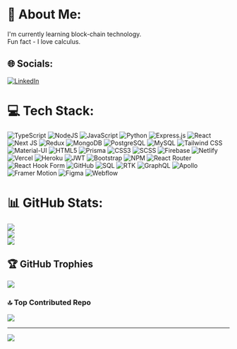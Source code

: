 # 💫 About Me:
I'm currently learning block-chain technology.<br>Fun fact - I love calculus.


## 🌐 Socials:
[![LinkedIn](https://img.shields.io/badge/LinkedIn-%230077B5.svg?logo=linkedin&logoColor=white)](https://linkedin.com/in/eyob-degefu/) 

# 💻 Tech Stack:
![TypeScript](https://img.shields.io/badge/typescript-%23007ACC.svg?style=for-the-badge&logo=typescript&logoColor=white) 
![NodeJS](https://img.shields.io/badge/node.js-6DA55F?style=for-the-badge&logo=node.js&logoColor=white) 
![JavaScript](https://img.shields.io/badge/javascript-%23323330.svg?style=for-the-badge&logo=javascript&logoColor=%23F7DF1E) 
![Python](https://img.shields.io/badge/python-%2314354C.svg?style=for-the-badge&logo=python&logoColor=white)
![Express.js](https://img.shields.io/badge/express.js-%23404d59.svg?style=for-the-badge&logo=express&logoColor=%2361DAFB) 
![React](https://img.shields.io/badge/react-%2361DAFB.svg?style=for-the-badge&logo=react&logoColor=white)
![Next JS](https://img.shields.io/badge/Next-black?style=for-the-badge&logo=next.js&logoColor=white) 
![Redux](https://img.shields.io/badge/redux-%23593d88.svg?style=for-the-badge&logo=redux&logoColor=white)
![MongoDB](https://img.shields.io/badge/MongoDB-%2347A248.svg?style=for-the-badge&logo=mongodb&logoColor=white)
![PostgreSQL](https://img.shields.io/badge/PostgreSQL-%23416C7C.svg?style=for-the-badge&logo=postgresql&logoColor=white)
![MySQL](https://img.shields.io/badge/MySQL-%234479A1.svg?style=for-the-badge&logo=mysql&logoColor=white)
![Tailwind CSS](https://img.shields.io/badge/Tailwind%20CSS-%23006B3F.svg?style=for-the-badge&logo=tailwind-css&logoColor=white)
![Material-UI](https://img.shields.io/badge/Material%20UI-%230081CB.svg?style=for-the-badge&logo=mui&logoColor=white)
![HTML5](https://img.shields.io/badge/html5-%23E34F26.svg?style=for-the-badge&logo=html5&logoColor=white) 
![Prisma](https://img.shields.io/badge/Prisma-%23000000.svg?style=for-the-badge&logo=prisma&logoColor=white)
![CSS3](https://img.shields.io/badge/css3-%231572B6.svg?style=for-the-badge&logo=css3&logoColor=white) 
![SCSS](https://img.shields.io/badge/scss-%23C69CBB.svg?style=for-the-badge&logo=sass&logoColor=white)
![Firebase](https://img.shields.io/badge/firebase-%23039BE5.svg?style=for-the-badge&logo=firebase) 
![Netlify](https://img.shields.io/badge/netlify-%23000000.svg?style=for-the-badge&logo=netlify&logoColor=#00C7B7) 
![Vercel](https://img.shields.io/badge/vercel-%23000000.svg?style=for-the-badge&logo=vercel&logoColor=white) 
![Heroku](https://img.shields.io/badge/heroku-%23430098.svg?style=for-the-badge&logo=heroku&logoColor=white) 
![JWT](https://img.shields.io/badge/JWT-black?style=for-the-badge&logo=JSON%20web%20tokens) 
![Bootstrap](https://img.shields.io/badge/bootstrap-%238511FA.svg?style=for-the-badge&logo=bootstrap&logoColor=white)
![NPM](https://img.shields.io/badge/NPM-%23CB3837.svg?style=for-the-badge&logo=npm&logoColor=white) 
![React Router](https://img.shields.io/badge/React_Router-CA4245?style=for-the-badge&logo=react-router&logoColor=white) 
![React Hook Form](https://img.shields.io/badge/React%20Hook%20Form-%23EC5990.svg?style=for-the-badge&logo=reacthookform&logoColor=white) 
![GitHub](https://img.shields.io/badge/GitHub-%23121011.svg?style=for-the-badge&logo=github&logoColor=white)
![SQL](https://img.shields.io/badge/SQL-%2307405e.svg?style=for-the-badge&logo=postgresql&logoColor=white)
![RTK](https://img.shields.io/badge/RTK-%2361DAFB.svg?style=for-the-badge&logo=redux&logoColor=white)
![GraphQL](https://img.shields.io/badge/GraphQL-%23E10098.svg?style=for-the-badge&logo=graphql&logoColor=white)
![Apollo](https://img.shields.io/badge/Apollo-%2329148C.svg?style=for-the-badge&logo=apollo-graphql&logoColor=white)
![Framer Motion](https://img.shields.io/badge/Framer%20Motion-%2361DAFB.svg?style=for-the-badge&logo=framer&logoColor=white)
![Figma](https://img.shields.io/badge/Figma-%23F24E1E.svg?style=for-the-badge&logo=figma&logoColor=white)
![Webflow](https://img.shields.io/badge/Webflow-%23000000.svg?style=for-the-badge&logo=webflow&logoColor=white)

# 📊 GitHub Stats:
![](https://github-readme-stats.vercel.app/api?username=Quantum-VSEPR&theme=nightowl&hide_border=false&include_all_commits=true&count_private=true)<br/>
![](https://github-readme-streak-stats.herokuapp.com/?user=Quantum-VSEPR&theme=nightowl&hide_border=false)<br/>
![](https://github-readme-stats.vercel.app/api/top-langs/?username=Quantum-VSEPR&theme=nightowl&hide_border=false&include_all_commits=true&count_private=true&layout=compact)

## 🏆 GitHub Trophies
![](https://github-profile-trophy.vercel.app/?username=Quantum-VSEPR&theme=discord&no-frame=false&no-bg=true&margin-w=4)



### 🔝 Top Contributed Repo
![](https://github-contributor-stats.vercel.app/api?username=Quantum-VSEPR&limit=5&theme=dark&combine_all_yearly_contributions=true)


---
[![](https://visitcount.itsvg.in/api?id=Quantum-VSEPR&icon=0&color=0)](https://visitcount.itsvg.in)

<!-- Proudly created with GPRM ( https://gprm.itsvg.in ) -->
